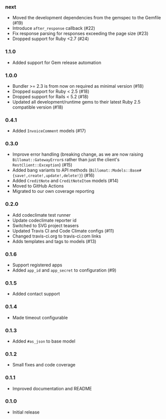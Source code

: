 ### next

* Moved the development dependencies from the gemspec to the Gemfile (#19)
* Introduce `after_response` callback (#22)
* Fix response parsing for responses exceeding the page size (#23)
* Dropped support for Ruby <2.7 (#24)

### 1.1.0

* Added support for Gem release automation

### 1.0.0

* Bundler >= 2.3 is from now on required as minimal version (#18)
* Dropped support for Ruby < 2.5 (#18)
* Dropped support for Rails < 5.2 (#18)
* Updated all development/runtime gems to their latest
  Ruby 2.5 compatible version (#18)

### 0.4.1

* Added `InvoiceComment` models (#17)

### 0.3.0

* Improve error handling (breaking change, as we are now raising
  `Billomat::GatewayError`s rather than just the client's
  `RestClient::Exception`) (#15)
* Added bang variants to API methods
  (`Billomat::Models::Base#{save!,create!,update!,delete!}`) (#16)
* Added `CreditNote` and `CreditNoteItem` models (#14)
* Moved to GitHub Actions
* Migrated to our own coverage reporting

### 0.2.0

* Add codeclimate test runner
* Update codeclimate reporter id
* Switched to SVG project teasers
* Updated Travis CI and Code Climate configs (#11)
* Changed travis-ci.org to travis-ci.com links
* Adds templates and tags to models (#13)

### 0.1.6

* Support registered apps
* Added `app_id` and `app_secret` to configuration (#9)

### 0.1.5

* Added contact support

### 0.1.4

* Made timeout configurable

### 0.1.3

* Added `#as_json` to base model

### 0.1.2

* Small fixes and code coverage

### 0.1.1

* Improved documentation and README

### 0.1.0

* Initial release
